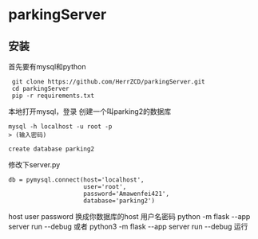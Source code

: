 # parkingServer

## 安装

首先要有mysql和python
```
 git clone https://github.com/HerrZCD/parkingServer.git
 cd parkingServer
 pip -r requirements.txt
```

本地打开mysql，登录 创建一个叫parking2的数据库
```
mysql -h localhost -u root -p
> (输入密码)

create database parking2

```

修改下server.py

```
db = pymysql.connect(host='localhost',
                     user='root',
                     password='Amawenfei421',
                     database='parking2')

```

host user password 换成你数据库的host 用户名密码
python -m flask --app server run --debug
或者
python3 -m flask --app server run --debug
运行

